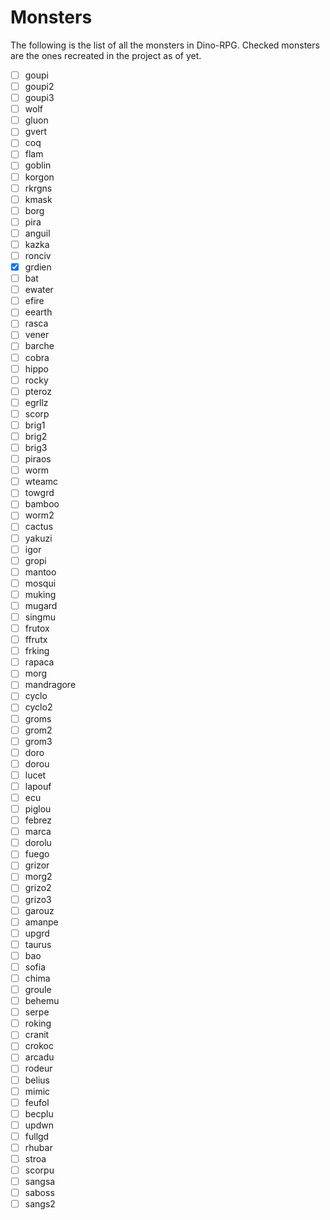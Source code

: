 # Monsters

The following is the list of all the monsters in Dino-RPG.
Checked monsters are the ones recreated in the project as of yet.

-   [ ] goupi
-   [ ] goupi2
-   [ ] goupi3
-   [ ] wolf
-   [ ] gluon
-   [ ] gvert
-   [ ] coq
-   [ ] flam
-   [ ] goblin
-   [ ] korgon
-   [ ] rkrgns
-   [ ] kmask
-   [ ] borg
-   [ ] pira
-   [ ] anguil
-   [ ] kazka
-   [ ] ronciv
-   [x] grdien
-   [ ] bat
-   [ ] ewater
-   [ ] efire
-   [ ] eearth
-   [ ] rasca
-   [ ] vener
-   [ ] barche
-   [ ] cobra
-   [ ] hippo
-   [ ] rocky
-   [ ] pteroz
-   [ ] egrllz
-   [ ] scorp
-   [ ] brig1
-   [ ] brig2
-   [ ] brig3
-   [ ] piraos
-   [ ] worm
-   [ ] wteamc
-   [ ] towgrd
-   [ ] bamboo
-   [ ] worm2
-   [ ] cactus
-   [ ] yakuzi
-   [ ] igor
-   [ ] gropi
-   [ ] mantoo
-   [ ] mosqui
-   [ ] muking
-   [ ] mugard
-   [ ] singmu
-   [ ] frutox
-   [ ] ffrutx
-   [ ] frking
-   [ ] rapaca
-   [ ] morg
-   [ ] mandragore
-   [ ] cyclo
-   [ ] cyclo2
-   [ ] groms
-   [ ] grom2
-   [ ] grom3
-   [ ] doro
-   [ ] dorou
-   [ ] lucet
-   [ ] lapouf
-   [ ] ecu
-   [ ] piglou
-   [ ] febrez
-   [ ] marca
-   [ ] dorolu
-   [ ] fuego
-   [ ] grizor
-   [ ] morg2
-   [ ] grizo2
-   [ ] grizo3
-   [ ] garouz
-   [ ] amanpe
-   [ ] upgrd
-   [ ] taurus
-   [ ] bao
-   [ ] sofia
-   [ ] chima
-   [ ] groule
-   [ ] behemu
-   [ ] serpe
-   [ ] roking
-   [ ] cranit
-   [ ] crokoc
-   [ ] arcadu
-   [ ] rodeur
-   [ ] belius
-   [ ] mimic
-   [ ] feufol
-   [ ] becplu
-   [ ] updwn
-   [ ] fullgd
-   [ ] rhubar
-   [ ] stroa
-   [ ] scorpu
-   [ ] sangsa
-   [ ] saboss
-   [ ] sangs2
